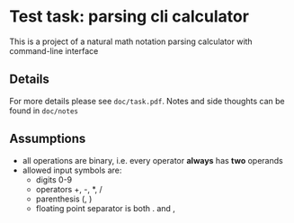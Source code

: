 # Test task: parsing cli calculator
This is a project of a natural math notation parsing calculator with
command-line interface

## Details
For more details please see `doc/task.pdf`. Notes and side thoughts can be
found in `doc/notes`

## Assumptions
* all operations are binary, i.e. every operator __always__ has __two__
  operands
* allowed input symbols are:
  * digits 0-9
  * operators +, -, \*, /
  * parenthesis (, )
  * floating point separator is both . and ,
